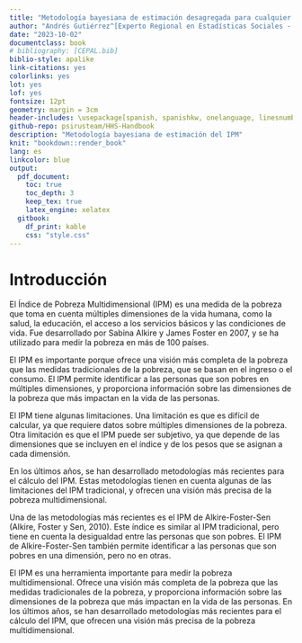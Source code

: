 ```yaml
--- 
title: "Metodología bayesiana de estimación desagregada para cualquier IPM"
author: "Andrés Gutiérrez^[Experto Regional en Estadísticas Sociales - Comisión Económica para América Latina y el Caribe (CEPAL) -  andres.gutierrez@cepal.org], Stalyn Guerrero^[Consultor - Comisión Económica para América Latina y el Caribe (CEPAL), guerrerostalyn@gmail.com]"
date: "2023-10-02"
documentclass: book
# bibliography: [CEPAL.bib]
biblio-style: apalike
link-citations: yes
colorlinks: yes
lot: yes
lof: yes
fontsize: 12pt
geometry: margin = 3cm
header-includes: \usepackage[spanish, spanishkw, onelanguage, linesnumbered]{algorithm2e}
github-repo: psirusteam/HHS-Handbook
description: "Metodología bayesiana de estimación del IPM"
knit: "bookdown::render_book"
lang: es
linkcolor: blue
output:
  pdf_document:
    toc: true
    toc_depth: 3
    keep_tex: true
    latex_engine: xelatex
  gitbook:
    df_print: kable
    css: "style.css"
---
```






# Introducción

El Índice de Pobreza Multidimensional (IPM) es una medida de la pobreza que toma en cuenta múltiples dimensiones de la vida humana, como la salud, la educación, el acceso a los servicios básicos y las condiciones de vida. Fue desarrollado por Sabina Alkire y James Foster en 2007, y se ha utilizado para medir la pobreza en más de 100 países.

El IPM es importante porque ofrece una visión más completa de la pobreza que las medidas tradicionales de la pobreza, que se basan en el ingreso o el consumo. El IPM permite identificar a las personas que son pobres en múltiples dimensiones, y proporciona información sobre las dimensiones de la pobreza que más impactan en la vida de las personas.

El IPM tiene algunas limitaciones. Una limitación es que es difícil de calcular, ya que requiere datos sobre múltiples dimensiones de la pobreza. Otra limitación es que el IPM puede ser subjetivo, ya que depende de las dimensiones que se incluyen en el índice y de los pesos que se asignan a cada dimensión.

En los últimos años, se han desarrollado metodologías más recientes para el cálculo del IPM. Estas metodologías tienen en cuenta algunas de las limitaciones del IPM tradicional, y ofrecen una visión más precisa de la pobreza multidimensional.

Una de las metodologías más recientes es el IPM de Alkire-Foster-Sen (Alkire, Foster y Sen, 2010). Este índice es similar al IPM tradicional, pero tiene en cuenta la desigualdad entre las personas que son pobres. El IPM de Alkire-Foster-Sen también permite identificar a las personas que son pobres en una dimensión, pero no en otras.

El IPM es una herramienta importante para medir la pobreza multidimensional. Ofrece una visión más completa de la pobreza que las medidas tradicionales de la pobreza, y proporciona información sobre las dimensiones de la pobreza que más impactan en la vida de las personas. En los últimos años, se han desarrollado metodologías más recientes para el cálculo del IPM, que ofrecen una visión más precisa de la pobreza multidimensional.


